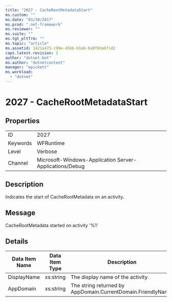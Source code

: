 ```yaml
---
title: "2027 - CacheRootMetadataStart"
ms.custom: ""
ms.date: "03/30/2017"
ms.prod: ".net-framework"
ms.reviewer: ""
ms.suite: ""
ms.tgt_pltfrm: ""
ms.topic: "article"
ms.assetid: 1421a473-c99e-45bb-b1ab-6a9f8da6fcd2
caps.latest.revision: 2
author: "dotnet-bot"
ms.author: "dotnetcontent"
manager: "wpickett"
ms.workload: 
  - "dotnet"
---
```

# 2027 - CacheRootMetadataStart
## Properties  

|||  
|-|-|  
|ID|2027|  
|Keywords|WFRuntime|  
|Level|Verbose|  
|Channel|Microsoft-Windows-Application Server-Applications/Debug|  

## Description  
 Indicates the start of CacheRootMetadata on an activity.  

## Message  
 CacheRootMetadata started on activity '%1'  

## Details  


| Data Item Name | Data Item Type |                         Description                          |
|----------------|----------------|--------------------------------------------------------------|
|  DisplayName   |   xs:string    |              The display name of the activity.               |
|   AppDomain    |   xs:string    | The string returned by AppDomain.CurrentDomain.FriendlyName. |

